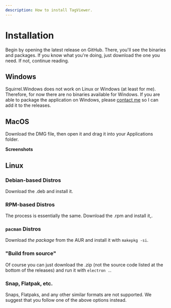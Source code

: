 ```yaml
---
description: How to install TagViewer.
---
```


# Installation

Begin by opening the latest release on GitHub. There, you'll see the binaries and packages. If you know what you're doing, just download the one you need. If not, continue reading.

## Windows

Squirrel.Windows does not work on Linux or Windows \(at least for me\). Therefore, for now there are no binaries available for Windows. If you are able to package the application on Windows, please [contact me](mailto:mattf53190@gmail.com?subject=TagViewer:+I+can+package+for+Windows) so I can add it to the releases.

## MacOS

Download the DMG file, then open it and drag it into your Applications folder.

**Screenshots**

## Linux

### Debian-based Distros

Download the .deb and install it.

### RPM-based Distros

The process is essentially the same. Download the .rpm and install it,.

### `pacman` Distros

Download _the package_ from the AUR and install it with `makepkg -si`.

### "Build from source"

Of course you can just download the .zip \(not the source code listed at the bottom of the releases\) and run it with `electron .`.

### Snap, Flatpak, etc.

Snaps, Flatpaks, and any other similar formats are not supported. We suggest that you follow one of the above options instead.

